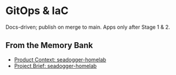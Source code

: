 # GitOps & IaC

Docs-driven; publish on merge to main. Apps only after Stage 1 & 2.


## From the Memory Bank

- [Product Context: seadogger-homelab](memory_bank/productContext.md)
- [Project Brief: seadogger-homelab](memory_bank/projectbrief.md)
